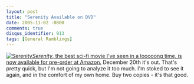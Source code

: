 ```yaml
---
layout: post
title: "Serenity Available on DVD"
date: 2005-11-02 -0800
comments: true
disqus_identifier: 913
tags: [General Ramblings]
---
```

[![Serenity](https://hyqi8g.dm2303.livefilestore.com/y2ptn3fGBl_jqC47IfleK_635eIh3IvjV4FO2d9EEA0V5t3QUXYFqQmnhrHSbI3srwR5Cc710GnoVVCsj-0dthf6wE0l3cNVvVl17k82AlD6tk/20051102serenity.jpg?psid=1)](http://www.amazon.com/exec/obidos/ASIN/B000BW7QWW/mhsvortex)[*Serenity*,
the best sci-fi movie I've seen in a looooong time, is now available for
pre-order at
Amazon.](http://www.amazon.com/exec/obidos/ASIN/B000BW7QWW/mhsvortex)
December 20th it's out. That's pretty quick, but I'm not going to
analyze it too much. I'm stoked to see it again, and in the comfort of
my own home. Buy two copies - it's that good.
